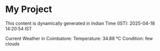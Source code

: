 # My Project

This content is dynamically generated in Indian Time (IST): 2025-04-18 14:20:54 IST


Current Weather in Coimbatore:
Temperature: 34.88 °C
Condition: few clouds
